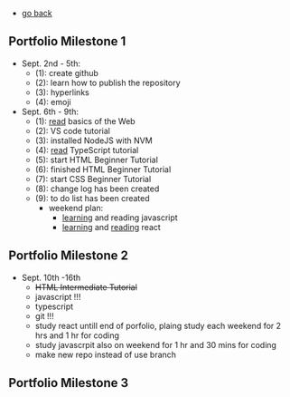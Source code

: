 - [go back](https://boyuan1228.github.io/)
## Portfolio Milestone 1
  - Sept. 2nd - 5th:
    - (1): create github
    - (2): learn how to publish the repository
    - (3): hyperlinks
    - (4): emoji
  - Sept. 6th - 9th:
    - (1): [read](https://sun.iwu.edu/~mliffito/cs_codex/posts/web-development-basics/) basics of the Web
    - (2): VS code tutorial
    - (3): installed NodeJS with NVM
    - (4): [read](https://www.typescriptlang.org/docs/handbook/typescript-in-5-minutes.html) TypeScript tutorial
    - (5): start HTML Beginner Tutorial
    - (6): finished HTML Beginner Tutorial
    - (7): start CSS Beginner Tutorial
    - (8): change log has been created
    - (9): to do list has been created
      - weekend plan:
        - [learning](https://htmldog.com/guides/javascript/) and reading javascript
        - [learning](https://reactjs.org/tutorial/tutorial.html) and [reading](https://www.oreilly.com/library/view/learn-react-with/9781789610253/) react
  
  
## Portfolio Milestone 2
 - Sept. 10th -16th
   - ~~HTML Intermediate Tutorial~~
   - javascript !!!
   - typescript 
   - git !!!
   - study react untill end of porfolio, plaing study each weekend for 2 hrs and 1 hr for coding
   - study javascrpit also on weekend for 1 hr and 30 mins for coding
   - make new repo instead of use branch 
   
## Portfolio Milestone 3
